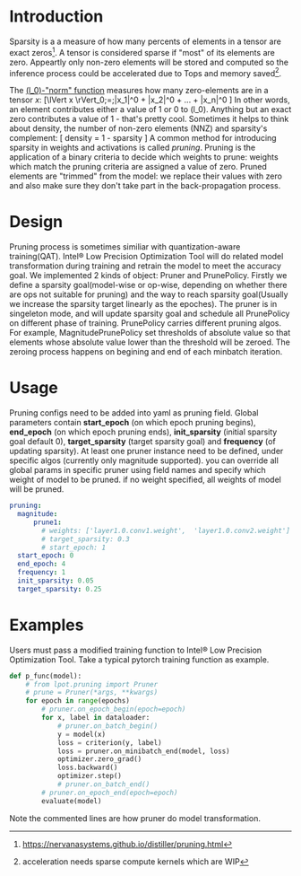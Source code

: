 # Introduction
Sparsity is a a measure of how many percents of elements in a tensor are exact zeros[^1].  A tensor is considered sparse if "most" of its elements are zero. Appeartly only non-zero elements will be stored and computed so the inference process could be accelerated due to Tops and memory saved[^2].
[^1]: https://nervanasystems.github.io/distiller/pruning.html 
[^2]: acceleration needs sparse compute kernels which are WIP

The <a href="https://en.wikipedia.org/wiki/Lp_space#When_p_=_0">\(l_0\)-"norm" function</a> measures how many zero-elements are in a tensor <em>x</em>:
\[\lVert x \rVert_0\;=\;|x_1|^0 + |x_2|^0 + ... + |x_n|^0 \]
In other words, an element contributes either a value of 1 or 0 to \(l_0\).  Anything but an exact zero contributes a value of 1 - that's pretty cool. Sometimes it helps to think about density, the number of non-zero elements (NNZ) and sparsity's complement:
\[
density = 1 - sparsity
\]
A common method for introducing sparsity in weights and activations is called <em>pruning</em>.  Pruning is the application of a binary criteria to decide which weights to prune: weights which match the pruning criteria are assigned a value of zero.  Pruned elements are "trimmed" from the model: we replace their values with zero and also make sure they don't take part in the back-propagation process.</p>


# Design
Pruning process is sometimes similiar with quantization-aware training(QAT). Intel® Low Precision Optimization Tool will do related model transformation during training and retrain the model to meet the accuracy goal.
 We implemented 2 kinds of object: Pruner and PrunePolicy. Firstly we define a sparsity goal(model-wise or op-wise, depending on whether there are ops not suitable for pruning) and the way to reach sparsity goal(Usually we increase the sparsity target linearly as the epoches). The pruner is in singeleton mode, and will update sparsity goal and schedule all PrunePolicy on different phase of training.
 PrunePolicy carries different pruning algos. For example, MagnitudePrunePolicy set thresholds of absolute value so that elements whose absolute value lower than the threshold will be zeroed. The zeroing process happens on begining and end of each minbatch iteration. 

# Usage
Pruning configs need to be added into yaml as pruning field. Global parameters contain **start_epoch** (on which epoch pruning begins), **end_epoch** (on which epoch pruning ends), **init_sparsity** (initial sparsity goal default 0), **target_sparsity** (target sparsity goal) and **frequency** (of updating sparsity). At least one pruner instance need to be defined, under specific algos (currently only magnitude supported). you can override all global params in specific pruner using field names and specify which weight of model to be pruned. if no weight specified, all weights of model will be pruned.
```yaml
pruning:
  magnitude:
      prune1:
        # weights: ['layer1.0.conv1.weight',  'layer1.0.conv2.weight']
        # target_sparsity: 0.3
        # start_epoch: 1
  start_epoch: 0
  end_epoch: 4
  frequency: 1
  init_sparsity: 0.05
  target_sparsity: 0.25
```

# Examples
Users must pass a modified training function to Intel® Low Precision Optimization Tool. Take a typical pytorch training function as example.
```python
def p_func(model):
    # from lpot.pruning import Pruner
    # prune = Pruner(*args, **kwargs)
    for epoch in range(epochs)
        # pruner.on_epoch_begin(epoch=epoch)
        for x, label in dataloader:
            # pruner.on_batch_begin()  
            y = model(x)
            loss = criterion(y, label)
            loss = pruner.on_minibatch_end(model, loss)
            optimizer.zero_grad()            
            loss.backward()           
            optimizer.step()
            # pruner.on_batch_end()
        # pruner.on_epoch_end(epoch=epoch)
        evaluate(model)
```
Note the commented lines are how pruner do model transformation.
